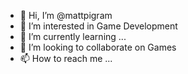 - 👋 Hi, I’m @mattpigram
- 👀 I’m interested in Game Development
- 🌱 I’m currently learning ...
- 💞️ I’m looking to collaborate on Games
- 📫 How to reach me ...

<!---
mattpigram/mattpigram is a ✨ special ✨ repository because its `README.md` (this file) appears on your GitHub profile.
You can click the Preview link to take a look at your changes.
--->
